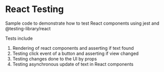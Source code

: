 # React Testing
Sample code to demonstrate how to test React components using jest and 
@testing-library/react

Tests include
1. Rendering of react components and asserting if text found
2. Testing click event of a button and asserting if view changed
3. Testing changes done to the UI by props
4. Testing asynchronous update of text in React components
